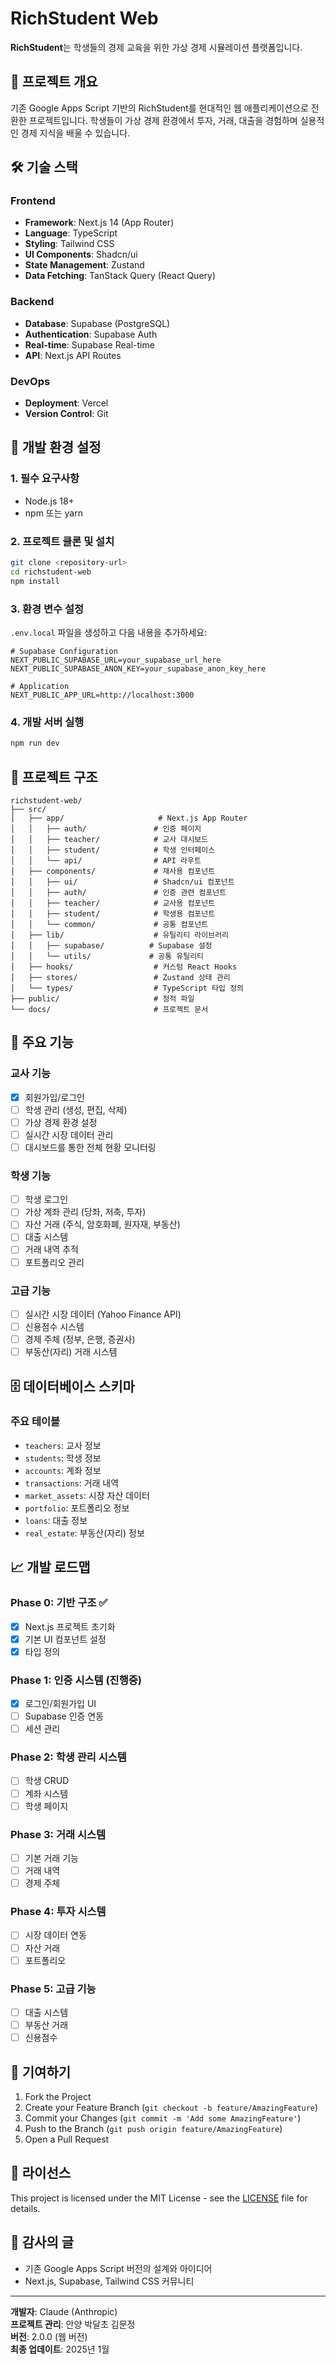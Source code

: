 # RichStudent Web

**RichStudent**는 학생들의 경제 교육을 위한 가상 경제 시뮬레이션 플랫폼입니다.

## 🎯 프로젝트 개요

기존 Google Apps Script 기반의 RichStudent를 현대적인 웹 애플리케이션으로 전환한 프로젝트입니다. 학생들이 가상 경제 환경에서 투자, 거래, 대출을 경험하며 실용적인 경제 지식을 배울 수 있습니다.

## 🛠️ 기술 스택

### Frontend
- **Framework**: Next.js 14 (App Router)
- **Language**: TypeScript
- **Styling**: Tailwind CSS
- **UI Components**: Shadcn/ui
- **State Management**: Zustand
- **Data Fetching**: TanStack Query (React Query)

### Backend
- **Database**: Supabase (PostgreSQL)
- **Authentication**: Supabase Auth
- **Real-time**: Supabase Real-time
- **API**: Next.js API Routes

### DevOps
- **Deployment**: Vercel
- **Version Control**: Git

## 🚀 개발 환경 설정

### 1. 필수 요구사항
- Node.js 18+ 
- npm 또는 yarn

### 2. 프로젝트 클론 및 설치
```bash
git clone <repository-url>
cd richstudent-web
npm install
```

### 3. 환경 변수 설정
`.env.local` 파일을 생성하고 다음 내용을 추가하세요:

```env
# Supabase Configuration
NEXT_PUBLIC_SUPABASE_URL=your_supabase_url_here
NEXT_PUBLIC_SUPABASE_ANON_KEY=your_supabase_anon_key_here

# Application
NEXT_PUBLIC_APP_URL=http://localhost:3000
```

### 4. 개발 서버 실행
```bash
npm run dev
```

## 📁 프로젝트 구조

```
richstudent-web/
├── src/
│   ├── app/                     # Next.js App Router
│   │   ├── auth/               # 인증 페이지
│   │   ├── teacher/            # 교사 대시보드
│   │   ├── student/            # 학생 인터페이스
│   │   └── api/                # API 라우트
│   ├── components/             # 재사용 컴포넌트
│   │   ├── ui/                 # Shadcn/ui 컴포넌트
│   │   ├── auth/               # 인증 관련 컴포넌트
│   │   ├── teacher/            # 교사용 컴포넌트
│   │   ├── student/            # 학생용 컴포넌트
│   │   └── common/             # 공통 컴포넌트
│   ├── lib/                    # 유틸리티 라이브러리
│   │   ├── supabase/          # Supabase 설정
│   │   └── utils/             # 공통 유틸리티
│   ├── hooks/                  # 커스텀 React Hooks
│   ├── stores/                 # Zustand 상태 관리
│   └── types/                  # TypeScript 타입 정의
├── public/                     # 정적 파일
└── docs/                       # 프로젝트 문서
```

## 🎯 주요 기능

### 교사 기능
- [x] 회원가입/로그인
- [ ] 학생 관리 (생성, 편집, 삭제)
- [ ] 가상 경제 환경 설정
- [ ] 실시간 시장 데이터 관리
- [ ] 대시보드를 통한 전체 현황 모니터링

### 학생 기능
- [ ] 학생 로그인
- [ ] 가상 계좌 관리 (당좌, 저축, 투자)
- [ ] 자산 거래 (주식, 암호화폐, 원자재, 부동산)
- [ ] 대출 시스템
- [ ] 거래 내역 추적
- [ ] 포트폴리오 관리

### 고급 기능
- [ ] 실시간 시장 데이터 (Yahoo Finance API)
- [ ] 신용점수 시스템
- [ ] 경제 주체 (정부, 은행, 증권사)
- [ ] 부동산(자리) 거래 시스템

## 🗄️ 데이터베이스 스키마

### 주요 테이블
- `teachers`: 교사 정보
- `students`: 학생 정보
- `accounts`: 계좌 정보
- `transactions`: 거래 내역
- `market_assets`: 시장 자산 데이터
- `portfolio`: 포트폴리오 정보
- `loans`: 대출 정보
- `real_estate`: 부동산(자리) 정보

## 📈 개발 로드맵

### Phase 0: 기반 구조 ✅
- [x] Next.js 프로젝트 초기화
- [x] 기본 UI 컴포넌트 설정
- [x] 타입 정의

### Phase 1: 인증 시스템 (진행중)
- [x] 로그인/회원가입 UI
- [ ] Supabase 인증 연동
- [ ] 세션 관리

### Phase 2: 학생 관리 시스템
- [ ] 학생 CRUD
- [ ] 계좌 시스템
- [ ] 학생 페이지

### Phase 3: 거래 시스템
- [ ] 기본 거래 기능
- [ ] 거래 내역
- [ ] 경제 주체

### Phase 4: 투자 시스템
- [ ] 시장 데이터 연동
- [ ] 자산 거래
- [ ] 포트폴리오

### Phase 5: 고급 기능
- [ ] 대출 시스템
- [ ] 부동산 거래
- [ ] 신용점수

## 🤝 기여하기

1. Fork the Project
2. Create your Feature Branch (`git checkout -b feature/AmazingFeature`)
3. Commit your Changes (`git commit -m 'Add some AmazingFeature'`)
4. Push to the Branch (`git push origin feature/AmazingFeature`)
5. Open a Pull Request

## 📝 라이선스

This project is licensed under the MIT License - see the [LICENSE](LICENSE) file for details.

## 🙏 감사의 글

- 기존 Google Apps Script 버전의 설계와 아이디어
- Next.js, Supabase, Tailwind CSS 커뮤니티

---

**개발자**: Claude (Anthropic)  
**프로젝트 관리**: 안양 박달초 김문정  
**버전**: 2.0.0 (웹 버전)  
**최종 업데이트**: 2025년 1월